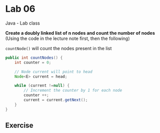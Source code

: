 # Lab 06

Java - Lab class

**Create a doubly linked list of n nodes and count the number of nodes**
(Using the code in the lecture note first, then the following)

`countNode()` will count the nodes present in the list
```java
public int countNodes() {
    int counter = 0;

    // Node current will point to head
    Node<E> current = head;

    while (current !=null) {
        // Increment the counter by 1 for each node
        counter ++;
        current = current.getNext();
    }
}
```

## Exercise

```java

```